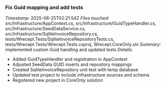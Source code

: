 ### Fix Guid mapping and add tests
*Timestamp:* 2025-06-25T02:21:54Z
*Files touched:* src/Infrastructure/AppContext.cs, src/Infrastructure/GuidTypeHandler.cs, src/Infrastructure/SeedDataService.cs, src/Infrastructure/SqliteInvoiceRepository.cs, tests/Wrecept.Tests/SqliteInvoiceRepositoryTests.cs, tests/Wrecept.Tests/Wrecept.Tests.csproj, Wrecept.CoreOnly.sln
*Summary:* implemented custom Guid handling and updated tests
*Details:*
- Added GuidTypeHandler and registration in AppContext
- Adjusted SeedData GUID inserts and repository mappings
- Created SqliteInvoiceRepository unit test with temp database
- Updated test project to include infrastructure sources and schema
- Registered new project in CoreOnly solution
